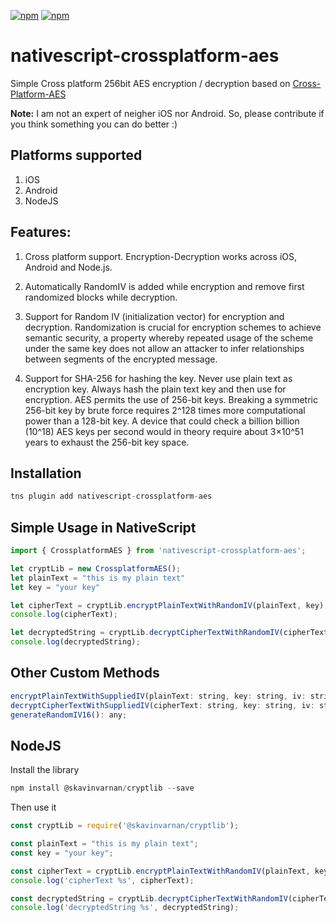 [![npm](https://img.shields.io/npm/v/nativescript-crossplatform-aes.svg)](https://www.npmjs.com/package/nativescript-crossplatform-aes)
[![npm](https://img.shields.io/npm/dt/nativescript-crossplatform-aes.svg?label=npm%20downloads)](https://www.npmjs.com/package/nativescript-crossplatform-aes)
# nativescript-crossplatform-aes 
 Simple Cross platform 256bit AES encryption / decryption based on [Cross-Platform-AES](https://github.com/skavinvarnan/Cross-Platform-AES)

 **Note:** I am not an expert of neigher iOS nor Android. So, please contribute if you think something you can do better :)

 ## Platforms supported 

1. iOS
2. Android
3. NodeJS

## Features:

1. Cross platform support. Encryption-Decryption works across iOS, Android and Node.js. 

2. Automatically RandomIV is added while encryption and remove first randomized blocks while decryption.

3. Support for Random IV (initialization vector) for encryption and decryption. Randomization is crucial for encryption schemes to achieve semantic security, a property whereby repeated usage of the scheme under the same key does not allow an attacker to infer relationships between segments of the encrypted message.

4.  Support for SHA-256 for hashing the key. Never use plain text as encryption key. Always hash the plain text key and then use for encryption. AES permits the use of 256-bit keys. Breaking a symmetric 256-bit key by brute force requires 2^128 times more computational power than a 128-bit key. A device that could check a billion billion (10^18) AES keys per second would in theory require about 3×10^51 years to exhaust the 256-bit key space.

## Installation

```javascript
tns plugin add nativescript-crossplatform-aes
```
## Simple Usage in NativeScript

```javascript
import { CrossplatformAES } from 'nativescript-crossplatform-aes';

let cryptLib = new CrossplatformAES();
let plainText = "this is my plain text"
let key = "your key"

let cipherText = cryptLib.encryptPlainTextWithRandomIV(plainText, key);
console.log(cipherText);

let decryptedString = cryptLib.decryptCipherTextWithRandomIV(cipherText, key)
console.log(decryptedString);
```

## Other Custom Methods
```javascript
encryptPlainTextWithSuppliedIV(plainText: string, key: string, iv: string);
decryptCipherTextWithSuppliedIV(cipherText: string, key: string, iv: string);
generateRandomIV16(): any;
```

## NodeJS
Install the library
```javascript
npm install @skavinvarnan/cryptlib --save
```

Then use it

```javascript
const cryptLib = require('@skavinvarnan/cryptlib');

const plainText = "this is my plain text";
const key = "your key";

const cipherText = cryptLib.encryptPlainTextWithRandomIV(plainText, key);
console.log('cipherText %s', cipherText);

const decryptedString = cryptLib.decryptCipherTextWithRandomIV(cipherText, key);
console.log('decryptedString %s', decryptedString);
```